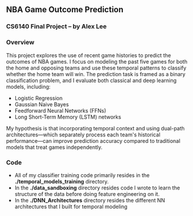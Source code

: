 ## NBA Game Outcome Prediction ##
### CS6140 Final Project – by Alex Lee ###

### Overview ###
This project explores the use of recent game histories to predict the outcomes of NBA games. I focus on modeling the past five games for both the home and opposing teams and use these temporal patterns to classify whether the home team will win.
The prediction task is framed as a binary classification problem, and I evaluate both classical and deep learning models, including:

- Logistic Regression
- Gaussian Naive Bayes
- Feedforward Neural Networks (FFNs)
- Long Short-Term Memory (LSTM) networks

My hypothesis is that incorporating temporal context and using dual-path architectures—which separately process each team's historical performance—can improve prediction accuracy compared to traditional models that treat games independently.

### Code ###
- All of my classifier training code primarily resides in the **./temporal_models_training** directory.
- In the **./data_sandboxing** directory resides code I wrote to learn the structure of the data before doing feature engineering on it. 
- In the **./DNN_Architectures** directory resides the different NN architectures that I built for temporal modeling
